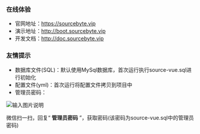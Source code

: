 ### 在线体验

* 官网地址：https://sourcebyte.vip
* 演示地址：http://boot.sourcebyte.vip
* 开发文档：http://doc.sourcebyte.vip

### 友情提示

* 数据库文件(SQL)：默认使用MySql数据库，首次运行执行source-vue.sql进行初始化
* 配置文件(yml)：首次运行将配置文件拷贝到项目中
* 管理员密码：

![输入图片说明](https://sourcebyte.vip/web-api/profile/upload/2022/10/18/bce03408-ee8e-4dd7-b54d-60a571d2bb2a.jpg)

微信扫一扫，回复“ **管理员密码** ”，获取密码(该密码为source-vue.sql中的管理员密码)


